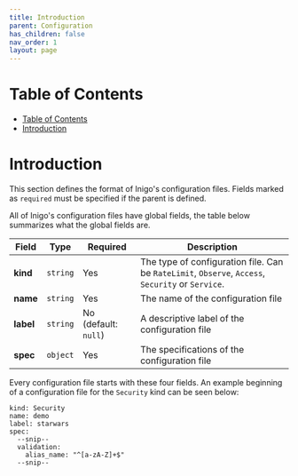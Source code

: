 ```yaml
---
title: Introduction
parent: Configuration
has_children: false
nav_order: 1
layout: page
---
```


# Table of Contents
- [Table of Contents](#table-of-contents)
- [Introduction](#introduction)

# Introduction
This section defines the format of Inigo's configuration files. Fields marked as `required` must be specified if the parent is defined.

All of Inigo's configuration files have global fields, the table below summarizes what the global fields are.

| Field | Type | Required | Description
| ---  | :---: | --- | --- |
| **kind** | `string` | Yes | The type of configuration file. Can be `RateLimit`, `Observe`, `Access`, `Security` or `Service`. |
| **name** | `string` | Yes | The name of the configuration file |
| **label** | `string` | No (default: `null`) | A descriptive label of the configuration file |
| **spec** | `object` | Yes | The specifications of the configuration file |

Every configuration file starts with these four fields. An example beginning of a configuration file for the `Security` kind can be seen below:

```
kind: Security
name: demo
label: starwars
spec:
  --snip--
  validation:
    alias_name: "^[a-zA-Z]+$"
  --snip--
```